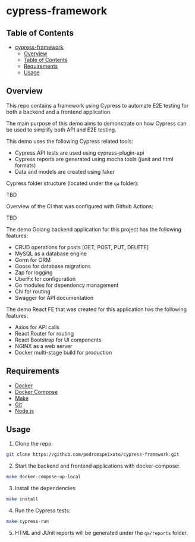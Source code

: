 # cypress-framework

## Table of Contents

- [cypress-framework](#cypress-framework)
  - [Overview](#overview)
  - [Table of Contents](#table-of-contents)
  - [Requirements](#requirements)
  - [Usage](#usage)

## Overview

This repo contains a framework using Cypress to automate E2E testing for both a backend and a frontend application.

The main purpose of this demo aims to demonstrate on how Cypress can be used to simplify both API and E2E testing.

This demo uses the following Cypress related tools:
- Cypress API tests are used using cypress-plugin-api
- Cypress reports are generated using mocha tools (junit and html formats)
- Data and models are created using faker

Cypress folder structure (located under the `qa` folder):

TBD

Overview of the CI that was configured with Github Actions:

TBD

The demo Golang backend application for this project has the following features:
- CRUD operations for posts [GET, POST, PUT, DELETE]
- MySQL as a database engine
- Gorm for ORM
- Goose for database migrations
- Zap for logging
- UberFx for configuration
- Go modules for dependency management
- Chi for routing
- Swagger for API documentation

The demo React FE that was created for this application has the following features:
- Axios for API calls
- React Router for routing
- React Bootstrap for UI components
- NGINX as a web server
- Docker multi-stage build for production

## Requirements

- [Docker](https://docs.docker.com/get-docker/)
- [Docker Compose](https://docs.docker.com/compose/install/)
- [Make](https://www.gnu.org/software/make/)
- [Git](https://git-scm.com/downloads)
- [Node.js](https://nodejs.org/en/download/)

## Usage

1. Clone the repo:

```bash
git clone https://github.com/pedromspeixoto/cypress-framework.git
```

2. Start the backend and frontend applications with docker-compose:

```bash
make docker-compose-up-local
```

3. Install the dependencies:

```bash
make install
```

4. Run the Cypress tests:

```bash
make cypress-run
```

5. HTML and JUnit reports will be generated under the `qa/reports` folder.
